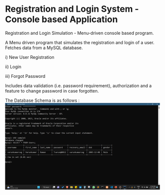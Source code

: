 # Registration and Login System - Console based Application

Registration and Login Simulation - Menu-driven console based program.

A Menu driven program that simulates the registration and login of a user. Fetches data from a MySQL database. 

  i) New User Registration
  
 ii) Login
 
iii) Forgot Password
 
Includes data validation (i.e. password requirement), authorization and a feature to change password in case forgotten.

The Database Schema is as follows :
![Database Information](https://github.com/Varunkumar0812/Registration-Login-System-Console-Based/blob/main/Database%20Details.png)
